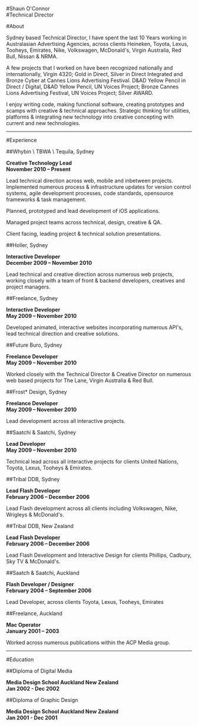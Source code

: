 #Shaun O'Connor  
#Technical Director

#About

Sydney based Technical Director, I have spent the last 10 Years working in Australasian Advertising Agencies, across clients Heineken, Toyota, Lexus, Tooheys, Emirates, Nike, Volkswagen, McDonald's, Virgin Australia, Red Bull, Nissan & NRMA.

A few projects that I worked on have been recognized nationally and internationally, Virgin 4320; Gold in Direct, Silver in Direct Integrated and Bronze Cyber at Cannes Lions Advertising Festival. D&AD Yellow Pencil in Direct / Digital, D&AD Yellow Pencil, UN Voices Project; Bronze Cannes Lions Advertising Festival, UN Voices Project; Silver AWARD.

I enjoy writing code, making functional software, creating prototypes and scamps with creative & technical approaches. Strategic thinking for utilities, platforms & integrating new technology into creative concepting with current and new technologies.

----


#Experience


##Whybin \ TBWA \ Tequila, Sydney

**Creative Technology Lead**  
**November 2010 – Present**

Lead technical direction across web, mobile and inbetween projects. Implemented numerous process & infrastructure updates for version control systems, agile development processes, code standards, opensource frameworks & task management. 

Planned, prototyped and lead development of iOS applications.

Managed project teams across technical, design, creative & QA. 

Client facing, leading project & technical solution presentations.




##Holler, Sydney

**Interactive Developer**  
**December 2009 – November 2010**

Lead technical and creative direction across numerous web projects, working closely with a team of front & backend developers, creatives and project managers.




##Freelance, Sydney

**Interactive Developer**  
**May 2009 – November 2010**

Developed animated, interactive websites incorporating numerous API's, lead technical direction and creative solutions.


##Future Buro, Sydney

**Freelance Developer**  
**May 2009 – November 2010**

Worked closely with the Technical Director & Creative Director on numerous web based projects for The Lane, Virgin Australia & Red Bull.




##Frost* Design, Sydney

**Freelance Developer**  
**May 2009 – November 2010**

Lead development across all interactive projects.




##Saatchi & Saatchi, Sydney

**Lead Developer**  
**May 2009 – November 2010**

Technical lead across all interactive projects for clients United Nations, Toyota, Lexus, Tooheys & Emirates.




##Tribal DDB, Sydney

**Lead Flash Developer**  
**February 2006 – December 2006**

Lead Flash development across all clients including Volkswagen, Nike, Wrigleys & McDonald's.




##Tribal DDB, New Zealand

**Lead Flash Developer**  
**February 2006 – December 2006**

Lead Flash Development and Interactive Design for clients Phillips, Cadbury, Sky TV & McDonald's.




##Saatch & Saatchi, Auckland

**Flash Developer / Designer**  
**February 2004 – September 2006**

Lead Developer, across clients Toyota, Lexus, Tooheys, Emirates




##Freelance, Auckland

**Mac Operator**  
**January 2001 – 2003**

Worked across numerous publications within the ACP Media group.


----


#Education


##Diploma of Digital Media

**Media Design School Auckland New Zealand**  
**Jan 2002 - Dec 2002**


##Diploma of Graphic Design

**Media Design School Auckland New Zealand**  
**Jan 2001 - Dec 2001**









